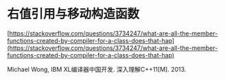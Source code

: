 # 右值引用与移动构造函数



[https://stackoverflow.com/questions/3734247/what-are-all-the-member-functions-created-by-compiler-for-a-class-does-that-hap](https://stackoverflow.com/questions/3734247/what-are-all-the-member-functions-created-by-compiler-for-a-class-does-that-hap)

Michael Wong, IBM XL编译器中国开发. 深入理解C++11[M]. 2013.